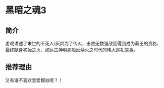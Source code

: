 # 黑暗之魂3

## 简介
游戏讲述了末世的不死人/灰烬为了传火，击败无数强敌而得到成为薪王的资格、最终献身初始之火、如远古神明那般延续火之时代的伟大巡礼故事。

## 推荐理由
又有谁不喜欢恋爱模拟呢？！
